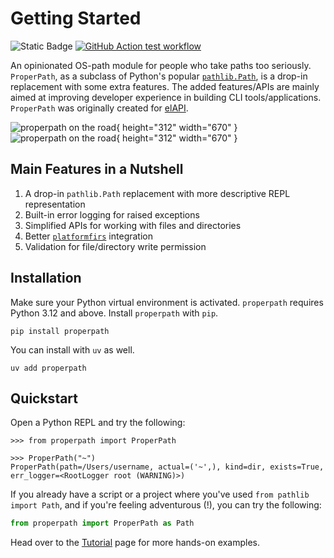 # Getting Started

<img alt="Static Badge" src="https://img.shields.io/badge/python-3.12%20%7C%203.13%20%7C%203.14-%230d7dbe"> <a href="https://github.com/uhd-urz/properpath/actions"> 
<img alt="GitHub Action test workflow" src="https://github.com/uhd-urz/properpath/actions/workflows/test.yml/badge.svg">
</a>

An opinionated OS-path module for people who take paths too seriously. `ProperPath`, as a subclass of Python's popular [
`pathlib.Path`](https://docs.python.org/3.12/library/pathlib.html#pathlib.Path), is a drop-in replacement with some
extra features. The added features/APIs are mainly aimed at improving developer experience in building CLI
tools/applications. `ProperPath` was originally created for [elAPI](https://github.com/uhd-urz/elAPI).

![properpath on the road](https://heibox.uni-heidelberg.de/f/5f8e95d5a5954d3a88c8/?dl=1#only-light){ height="312" width="670" }
![properpath on the road](https://heibox.uni-heidelberg.de/f/548e9c6a7e6e4c7cbc07/?dl=1#only-dark){ height="312" width="670" }


## Main Features in a Nutshell

1. A drop-in `pathlib.Path` replacement with more descriptive REPL representation
2. Built-in error logging for raised exceptions
3. Simplified APIs for working with files and directories
4. Better [`platformfirs`](https://github.com/tox-dev/platformdirs) integration
5. Validation for file/directory write permission


## Installation

Make sure your Python virtual environment is activated. `properpath` requires Python 3.12 and above. Install
`properpath` with `pip`.

```shell linenums="0"
pip install properpath
```

You can install with `uv` as well.

```shell linenums="0"
uv add properpath
```

## Quickstart

Open a Python REPL and try the following:

```{ .pycon .no-copy title="Python REPL" linenums="0" }
>>> from properpath import ProperPath

>>> ProperPath("~")
ProperPath(path=/Users/username, actual=('~',), kind=dir, exists=True, err_logger=<RootLogger root (WARNING)>)
```

If you already have a script or a project where you've used `from pathlib import Path`, and if you're feeling
adventurous (!), you can try the following:

```python
from properpath import ProperPath as Path
```

Head over to the [Tutorial](tutorial.md) page for more hands-on examples.
